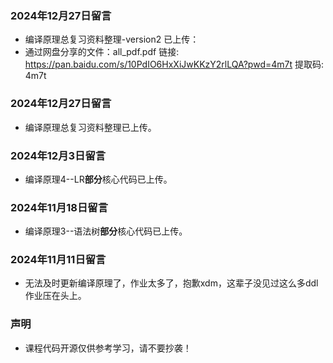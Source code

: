 ### 2024年12月27日留言
* 编译原理总复习资料整理-version2 已上传：
* 通过网盘分享的文件：all_pdf.pdf
链接: https://pan.baidu.com/s/10PdIO6HxXiJwKKzY2rlLQA?pwd=4m7t 提取码: 4m7t


### 2024年12月27日留言
* 编译原理总复习资料整理已上传。

### 2024年12月3日留言
* 编译原理4--LR**部分**核心代码已上传。

### 2024年11月18日留言
* 编译原理3--语法树**部分**核心代码已上传。

### 2024年11月11日留言
* 无法及时更新编译原理了，作业太多了，抱歉xdm，这辈子没见过这么多ddl作业压在头上。
### 声明
* 课程代码开源仅供参考学习，请不要抄袭！
